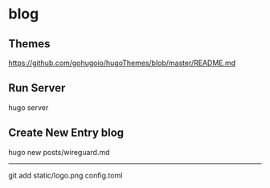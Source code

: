 # blog

Themes
-------
https://github.com/gohugoio/hugoThemes/blob/master/README.md


Run Server
----------

hugo server

Create New Entry blog 
----------------------


hugo new posts/wireguard.md





-------------------
git add static/logo.png config.toml


